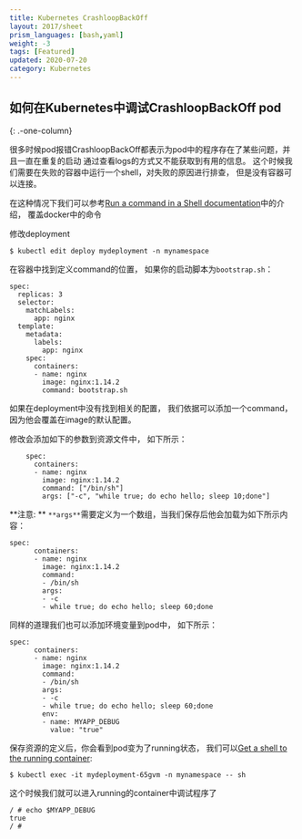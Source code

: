 ```yaml
---
title: Kubernetes CrashloopBackOff
layout: 2017/sheet
prism_languages: [bash,yaml]
weight: -3
tags: [Featured]
updated: 2020-07-20
category: Kubernetes
---
```


## 如何在Kubernetes中调试CrashloopBackOff pod
{: .-one-column}

很多时候pod报错CrashloopBackOff都表示为pod中的程序存在了某些问题，并且一直在重复的启动 通过查看logs的方式又不能获取到有用的信息。 这个时候我们需要在失败的容器中运行一个shell，对失败的原因进行排查， 但是没有容器可以连接。 

在这种情况下我们可以参考[Run a command in a Shell documentation](https://kubernetes.io/docs/tasks/inject-data-application/define-command-argument-container/#run-a-command-in-a-shell)中的介绍， 覆盖docker中的命令


修改deployment 

```
$ kubectl edit deploy mydeployment -n mynamespace
```

在容器中找到定义command的位置， 如果你的启动脚本为`bootstrap.sh`： 


```
spec:
  replicas: 3
  selector:
    matchLabels:
      app: nginx
  template:
    metadata:
      labels:
        app: nginx
    spec:
      containers:
      - name: nginx
        image: nginx:1.14.2
        command: bootstrap.sh
```

如果在deployment中没有找到相关的配置， 我们依据可以添加一个command， 因为他会覆盖在image的默认配置。 

修改会添加如下的参数到资源文件中， 如下所示： 

```
    spec:
      containers:
      - name: nginx
        image: nginx:1.14.2
        command: ["/bin/sh"]
        args: ["-c", "while true; do echo hello; sleep 10;done"]
```


**注意: **  `**args**`需要定义为一个数组，当我们保存后他会加载为如下所示内容： 

```
spec:
      containers:
      - name: nginx
        image: nginx:1.14.2
        command:
        - /bin/sh
        args:
        - -c
        - while true; do echo hello; sleep 60;done
```

同样的道理我们也可以添加环境变量到pod中， 如下所示： 


```
spec:
      containers:
      - name: nginx
        image: nginx:1.14.2
        command:
        - /bin/sh
        args:
        - -c
        - while true; do echo hello; sleep 60;done
        env:
        - name: MYAPP_DEBUG
          value: "true"
```

保存资源的定义后，你会看到pod变为了running状态， 我们可以[Get a shell to the running container](https://kubernetes.io/docs/tasks/debug-application-cluster/get-shell-running-container/#getting-a-shell-to-a-container):

```
$ kubectl exec -it mydeployment-65gvm -n mynamespace -- sh
```

这个时候我们就可以进入running的container中调试程序了

```
/ # echo $MYAPP_DEBUG
true
/ #
```
